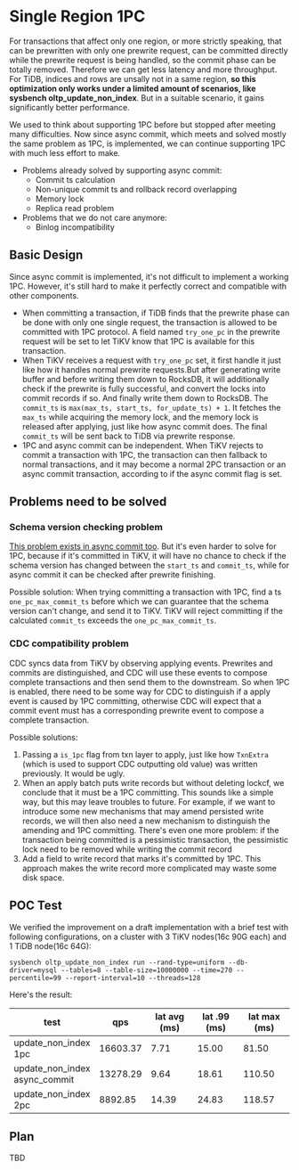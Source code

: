 # Single Region 1PC

For transactions that affect only one region, or more strictly speaking, that can be prewritten with only one prewrite request, can be committed directly while the prewrite request is being handled, so the commit phase can be totally removed. Therefore we can get less latency and more throughput. For TiDB, indices and rows are unsally not in a same region, **so this optimization only works under a limited amount of scenarios, like sysbench oltp_update_non_index**. But in a suitable scenario, it gains significantly better performance.

We used to think about supporting 1PC before but stopped after meeting many difficulties. Now since async commit, which meets and solved mostly the same problem as 1PC, is implemented, we can continue supporting 1PC with much less effort to make.

* Problems already solved by supporting async commit:
  * Commit ts calculation
  * Non-unique commit ts and rollback record overlapping
  * Memory lock
  * Replica read problem
* Problems that we do not care anymore:
  * Binlog incompatibility

## Basic Design

Since async commit is implemented, it's not difficult to implement a working 1PC. However, it's still hard to make it perfectly correct and compatible with other components.

* When committing a transaction, if TiDB finds that the prewrite phase can be done with only one single request, the transaction is allowed to be committed with 1PC protocol. A field named `try_one_pc` in the prewrite request will be set to let TiKV know that 1PC is available for this transaction.
* When TiKV receives a request with `try_one_pc` set, it first handle it just like how it handles normal prewrite requests.But after generating write buffer and before writing them down to RocksDB, it will additionally check if the prewrite is fully successful, and convert the locks into commit records if so. And finally write them down to RocksDB. The `commit_ts` is `max(max_ts, start_ts, for_update_ts) + 1`. It fetches the `max_ts` while acquiring the memory lock, and the memory lock is released after applying, just like how async commit does. The final `commit_ts` will be sent back to TiDB via prewrite response.
* 1PC and async commit can be independent. When TiKV rejects to commit a transaction with 1PC, the transaction can then fallback to normal transactions, and it may become a normal 2PC transaction or an async commit transaction, according to if the async commit flag is set.

## Problems need to be solved

### Schema version checking problem

[This problem exists in async commit too](https://github.com/tikv/sig-transaction/blob/master/design/async-commit/parallel-commit-known-issues-and-solutions.md#schema-version-checking). But it's even harder to solve for 1PC, because if it's committed in TiKV, it will have no chance to check if the schema version has changed between the `start_ts` and `commit_ts`, while for async commit it can be checked after prewrite finishing.

Possible solution: When trying committing a transaction with 1PC, find a ts `one_pc_max_commit_ts` before which we can guarantee that the schema version can't change, and send it to TiKV. TiKV will reject committing if the calculated `commit_ts` exceeds the `one_pc_max_commit_ts`.

### CDC compatibility problem

CDC syncs data from TiKV by observing applying events. Prewrites and commits are distinguished, and CDC will use these events to compose complete transactions and then send them to the downstream. So when 1PC is enabled, there need to be some way for CDC to distinguish if a apply event is caused by 1PC committing, otherwise CDC will expect that a commit event must has a corresponding prewrite event to compose a complete transaction.

Possible solutions:
1. Passing a `is_1pc` flag from txn layer to apply, just like how `TxnExtra` (which is used to support CDC outputting old value) was written previously. It would be ugly.
2. When an apply batch puts write records but without deleting lockcf, we conclude that it must be a 1PC committing. This sounds like a simple way, but this may leave troubles to future. For example, if we want to introduce some new mechanisms that may amend persisted write records, we will then also need a new mechanism to distinguish the amending and 1PC committing. There's even one more problem: if the transaction being committed is a pessimistic transaction, the pessimistic lock need to be removed while writing the commit record
3. Add a field to write record that marks it's committed by 1PC. This approach makes the write record more complicated may waste some disk space.

## POC Test

We verified the improvement on a draft implementation with a brief test with following configurations, on a cluster with 3 TiKV nodes(16c 90G each) and 1 TiDB node(16c 64G):

```
sysbench oltp_update_non_index run --rand-type=uniform --db-driver=mysql --tables=8 --table-size=10000000 --time=270 --percentile=99 --report-interval=10 --threads=128
```

Here's the result:

| test                       |     qps | lat avg (ms) | lat .99 (ms) | lat max (ms)|
|----------------------------|---------|--------------|--------------|-------------|
|update_non_index<br/>1pc    | 16603.37|          7.71|         15.00|        81.50|
|update_non_index<br/>async_commit|13278.29|      9.64|         18.61|       110.50|
|update_non_index<br/>2pc    |  8892.85|         14.39|         24.83|       118.57|


## Plan

TBD
